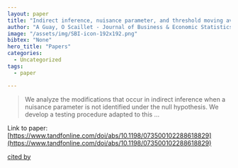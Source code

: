 ```yaml
---
layout: paper
title: "Indirect inference, nuisance parameter, and threshold moving average models"
author: "A Guay, O Scaillet - Journal of Business & Economic Statistics, 2003 - Taylor & Francis"
image: "/assets/img/SBI-icon-192x192.png"
bibtex: "None"
hero_title: "Papers"
categories:
  - Uncategorized
tags:
  - paper

---
```

>We analyze the modifications that occur in indirect inference when a nuisance parameter is not identified under the null hypothesis. We develop a testing procedure adapted to this …

Link to paper: [https://www.tandfonline.com/doi/abs/10.1198/073500102288618829](https://www.tandfonline.com/doi/abs/10.1198/073500102288618829)

[cited by](https://scholar.google.com/scholar?cites=11196086335720033253&as_sdt=2005&sciodt=0,5&hl=en&num=20)
